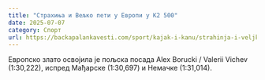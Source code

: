 ```yaml
---
title: "Страхиња и Вељко пети у Европи у К2 500"
date: 2025-07-07
category: Спорт
url: https://backapalankavesti.com/sport/kajak-i-kanu/strahinja-i-veljko-peti-u-evropi-u-k2-500/
---
```


Европско злато освојила је пољска посада Alex Borucki / Valerii Vichev (1:30,222), испред Мађарске (1:30,697) и Немачке (1:31,014).
